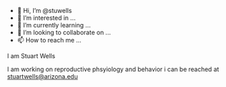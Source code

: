 - 👋 Hi, I’m @stuwells
- 👀 I’m interested in ...
- 🌱 I’m currently learning ...
- 💞️ I’m looking to collaborate on ...
- 📫 How to reach me ...

<!---
stuwells/stuwells is a ✨ special ✨ repository because its `README.md` (this file) appears on your GitHub profile.
You can click the Preview link to take a look at your changes.
--->I am Stuart Wells
I am working on reproductive phsyiology and behavior
i can be reached at stuartwells@arizona.edu

